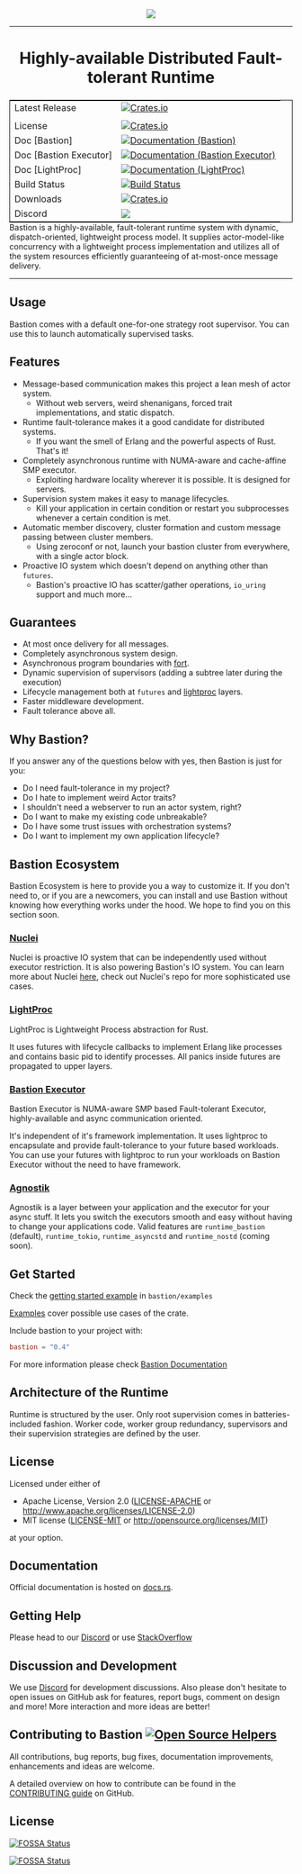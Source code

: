 <div align="center">
  <img src="https://github.com/bastion-rs/bastion/blob/master/img/bastion.png"><br>
</div>

-----------------

<h1 align="center">Highly-available Distributed Fault-tolerant Runtime</h1>

<table align=left style='float: left; margin: 4px 10px 0px 0px; border: 1px solid #000000;'>
<tr>
  <td>Latest Release</td>
  <td>
    <a href="https://crates.io/crates/bastion">
    <img alt="Crates.io" src="https://img.shields.io/crates/v/bastion.svg?style=popout-square">
    </a>
  </td>
</tr>
<tr>
  <td></td>
</tr>
<tr>
  <td>License</td>
  <td>
    <a href="https://github.com/bastion-rs/bastion/blob/master/LICENSE">
    <img alt="Crates.io" src="https://img.shields.io/crates/l/bastion.svg?style=popout-square">
    </a>
</td>
</tr>
<tr>
  <td>Doc [Bastion]</td>
  <td>
    <a href="https://docs.rs/bastion">
    <img alt="Documentation (Bastion)" src="https://img.shields.io/badge/rustdoc-bastion-blue.svg" />
    </a>
  </td>
</tr>
<tr>
  <td>Doc [Bastion Executor]</td>
  <td>
    <a href="https://docs.rs/bastion-executor">
    <img alt="Documentation (Bastion Executor)" src="https://img.shields.io/badge/rustdoc-bastion_executor-blue.svg" />
    </a>
  </td>
</tr>
<tr>
  <td>Doc [LightProc]</td>
  <td>
    <a href="https://docs.rs/lightproc">
    <img alt="Documentation (LightProc)" src="https://img.shields.io/badge/rustdoc-lightproc-blue.svg" />
    </a>
  </td>
</tr>
<tr>
  <td>Build Status</td>
  <td>
    <a href="https://github.com/bastion-rs/bastion/actions">
    <img alt="Build Status" src="https://github.com/bastion-rs/bastion/workflows/CI/badge.svg" />
    </a>
  </td>
</tr>
<tr>
  <td>Downloads</td>
  <td>
    <a href="https://crates.io/crates/bastion">
    <img alt="Crates.io" src="https://img.shields.io/crates/d/bastion.svg?style=popout-square">
    </a>
  </td>
</tr>
<tr>
	<td>Discord</td>
	<td>
		<a href="https://discord.gg/DqRqtRT">
		<img src="https://img.shields.io/discord/628383521450360842.svg?logo=discord" />
		</a>
	</td>
</tr>
</table>

---

Bastion is a highly-available, fault-tolerant runtime system with dynamic, dispatch-oriented, lightweight process model. It supplies actor-model-like concurrency with a lightweight process implementation and utilizes all of the system resources efficiently guaranteeing of at-most-once message delivery.

---

## Usage

Bastion comes with a default one-for-one strategy root supervisor.
You can use this to launch automatically supervised tasks.

## Features
* Message-based communication makes this project a lean mesh of actor system.
    * Without web servers, weird shenanigans, forced trait implementations, and static dispatch.
* Runtime fault-tolerance makes it a good candidate for distributed systems.
    * If you want the smell of Erlang and the powerful aspects of Rust. That's it!
* Completely asynchronous runtime with NUMA-aware and cache-affine SMP executor.
    * Exploiting hardware locality wherever it is possible. It is designed for servers.
* Supervision system makes it easy to manage lifecycles.
    * Kill your application in certain condition or restart you subprocesses whenever a certain condition is met.
* Automatic member discovery, cluster formation and custom message passing between cluster members.
    * Using zeroconf or not, launch your bastion cluster from everywhere, with a single actor block.
* Proactive IO system which doesn't depend on anything other than `futures`.
    * Bastion's proactive IO has scatter/gather operations, `io_uring` support and much more...

## Guarantees
* At most once delivery for all messages.
* Completely asynchronous system design.
* Asynchronous program boundaries with [fort](https://github.com/bastion-rs/fort).
* Dynamic supervision of supervisors (adding a subtree later during the execution)
* Lifecycle management both at `futures` and [lightproc](https://github.com/bastion-rs/bastion/tree/master/src/lightproc) layers.
* Faster middleware development.
* Fault tolerance above all.

## Why Bastion?
If you answer any of the questions below with yes, then Bastion is just for you:
* Do I need fault-tolerance in my project?
* Do I hate to implement weird Actor traits?
* I shouldn't need a webserver to run an actor system, right?
* Do I want to make my existing code unbreakable?
* Do I have some trust issues with orchestration systems?
* Do I want to implement my own application lifecycle?

## Bastion Ecosystem

Bastion Ecosystem is here to provide you a way to customize it. If you don't need to, or if you are a newcomers, you can install and use Bastion without knowing how everything works under the hood. We hope to find you on this section soon.

### [Nuclei](https://github.com/vertexclique/nuclei)
Nuclei is proactive IO system that can be independently used without executor restriction. It is also powering Bastion's IO system.
You can learn more about Nuclei [here](https://github.com/vertexclique/nuclei), check out Nuclei's repo for more sophisticated use cases.

### [LightProc](https://github.com/bastion-rs/bastion/tree/master/src/lightproc)

LightProc is Lightweight Process abstraction for Rust.

It uses futures with lifecycle callbacks to implement Erlang like processes and contains basic pid to identify processes.
All panics inside futures are propagated to upper layers.

### [Bastion Executor](https://github.com/bastion-rs/bastion/tree/master/src/bastion-executor)

Bastion Executor is NUMA-aware SMP based Fault-tolerant Executor, highly-available and async communication oriented.

It's independent of it's framework implementation. It uses lightproc to encapsulate and provide fault-tolerance to your future based workloads. You can use your futures with lightproc to run your workloads on Bastion Executor without the need to have framework.

### [Agnostik](https://github.com/bastion-rs/agnostik)
Agnostik is a layer between your application and the executor for your async stuff. It lets you switch the executors smooth and easy without having to change your applications code. Valid features are `runtime_bastion` (default), `runtime_tokio`, `runtime_asyncstd` and `runtime_nostd` (coming soon).

## Get Started
Check the [getting started example](https://github.com/bastion-rs/bastion/blob/master/src/bastion/examples/getting_started.rs) in <code>bastion/examples</code>

[Examples](https://github.com/bastion-rs/bastion/blob/master/src/bastion/examples) cover possible use cases of the crate.

Include bastion to your project with:
```toml
bastion = "0.4"
```

For more information please check [Bastion Documentation](https://docs.rs/bastion)

## Architecture of the Runtime
Runtime is structured by the user. Only root supervision comes in batteries-included fashion.
Worker code, worker group redundancy, supervisors and their supervision strategies are defined by the user.

## License

Licensed under either of

 * Apache License, Version 2.0 ([LICENSE-APACHE](LICENSE-APACHE) or http://www.apache.org/licenses/LICENSE-2.0)
 * MIT license ([LICENSE-MIT](LICENSE-MIT) or http://opensource.org/licenses/MIT)

at your option.

## Documentation

Official documentation is hosted on [docs.rs](https://docs.rs/bastion).

## Getting Help
Please head to our [Discord](https://discord.gg/DqRqtRT) or use [StackOverflow](https://stackoverflow.com/questions/tagged/bastion)

## Discussion and Development
We use [Discord](https://discord.gg/DqRqtRT) for development discussions. Also please don't hesitate to open issues on GitHub ask for features, report bugs, comment on design and more!
More interaction and more ideas are better!

## Contributing to Bastion [![Open Source Helpers](https://www.codetriage.com/bastion-rs/bastion/badges/users.svg)](https://www.codetriage.com/bastion-rs/bastion)

All contributions, bug reports, bug fixes, documentation improvements, enhancements and ideas are welcome.

A detailed overview on how to contribute can be found in the  [CONTRIBUTING guide](https://github.com/bastion-rs/.github/blob/master/CONTRIBUTING.md) on GitHub.

## License

[![FOSSA Status](https://app.fossa.io/api/projects/git%2Bgithub.com%2Fbastion-rs%2Fbastion.svg?type=large)](https://app.fossa.io/projects/git%2Bgithub.com%2Fbastion-rs%2Fbastion?ref=badge_large)

[![FOSSA Status](https://app.fossa.io/api/projects/git%2Bgithub.com%2Fbastion-rs%2Fbastion.svg?type=shield)](https://app.fossa.io/projects/git%2Bgithub.com%2Fbastion-rs%2Fbastion?ref=badge_shield)
